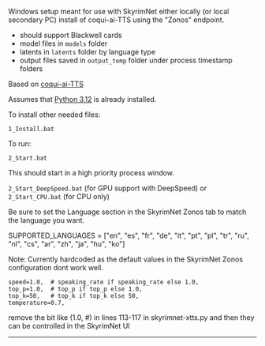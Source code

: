 

Windows setup meant for use with SkyrimNet either locally (or local secondary PC) install of coqui-ai-TTS using the "Zonos" endpoint. 
- should support Blackwell cards
- model files in `models` folder
- latents in `latents` folder by language type
- output files saved in `output_temp` folder under process timestamp folders

Based on [coqui-ai-TTS](https://github.com/idiap/coqui-ai-TTS)

Assumes that [Python 3.12](https://www.python.org/ftp/python/3.12.10/python-3.12.10-amd64.exe) is already installed. 

To install other needed files:

`1_Install.bat` 

To run:

`2_Start.bat` 

This should start in a high priority process window.

`2_Start_DeepSpeed.bat` (for GPU support with DeepSpeed)
or
`2_Start_CPU.bat` (for CPU only)

Be sure to set the Language section in the SkyrimNet Zonos tab to match the language you want.

SUPPORTED_LANGUAGES =  ["en", "es", "fr", "de", "it", "pt", "pl", "tr", "ru", "nl", "cs", "ar", "zh", "ja", "hu", "ko"]

Note:
Currently hardcoded as the default values in the SkyrimNet Zonos configuration dont work well.

    speed=1.0,  # speaking_rate if speaking_rate else 1.0,
    top_p=1.0,  # top_p if top_p else 1.0,
    top_k=50,   # top_k if top_k else 50,
    temperature=0.7,

remove the bit like (1.0,  #) in lines 113-117 in skyrimnet-xtts.py and then they can be controlled in the SkyrimNet UI

---
